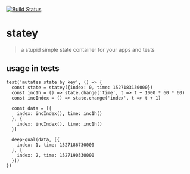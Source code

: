 [![Build Status](https://travis-ci.org/christian-fei/statey.svg?branch=master)](https://travis-ci.org/christian-fei/statey)

# statey

> a stupid simple state container for your apps and tests

## usage in tests

```
test('mutates state by key', () => {
  const state = statey({index: 0, time: 1527183130000})
  const inc1h = () => state.change('time', t => t + 1000 * 60 * 60)
  const incIndex = () => state.change('index', t => t + 1)

  const data = [{
    index: incIndex(), time: inc1h()
  }, {
    index: incIndex(), time: inc1h()
  }]

  deepEqual(data, [{
    index: 1, time: 1527186730000
  }, {
    index: 2, time: 1527190330000
  }])
})
```